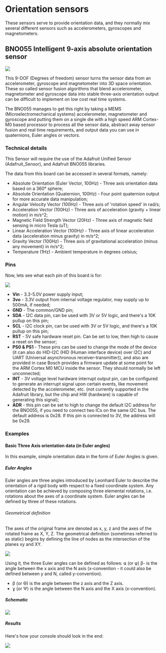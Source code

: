 # Orientation sensors
These sensors serve to provide orientation data, and they normally mix several different sensors such as accelerometers, gyroscopes and magnetometers.

## BNO055 Intelligent 9-axis absolute orientation sensor
![](1.png)

This 9-DOF (Degrees of freedom) sensor turns the sensor data from an accelerometer, gyroscope and magnetometer into 3D space orientation.
These so called sensor fusion algorithms that blend accelerometer, magnetometer and gyroscope data into stable three-axis orientation output can be difficult to implement on low cost real time systems.

The BNO055 manages to get this right by taking a MEMS (Microelectromechanical systems) accelerometer, magnetometer and gyroscope and putting them on a single die with a high speed ARM Cortex-M0 based processor to process all the sensor data, abstract away sensor fusion and real time requirements, and output data you can use in quaternions, Euler angles or vectors.


### Technical details
This Sensor will require the use of the Adafruit Unified Sensor (Adafruit_Sensor), and Adafruit BNO055 libraries.

The data from this board can be accessed in several formats, namely:

* Absolute Orientation (Euler Vector, 100Hz) - Three axis orientation data based on a 360° sphere;
* Absolute Orientation (Quaternion, 100Hz) - Four point quaternion output for more accurate data manipulation;
* Angular Velocity Vector (100Hz) - Three axis of 'rotation speed' in rad/s;
* Acceleration Vector (100Hz) - Three axis of acceleration (gravity + linear motion) in m/s^2;
* Magnetic Field Strength Vector (20Hz) - Three axis of magnetic field sensing in micro Tesla (uT);
* Linear Acceleration Vector (100Hz) - Three axis of linear acceleration data (acceleration minus gravity) in m/s^2;
* Gravity Vector (100Hz) - Three axis of gravitational acceleration (minus any movement) in m/s^2;
* Temperature (1Hz) - Ambient temperature in degrees celsius;

### Pins
Now, lets see what each pin of this board is for:

![](2.png)

* **Vin** - 3.3-5.0V power supply input;
* **3vo** - 3.3V output from internal voltage regulator, may supply up to 500mA, if needed;
* **GND** - The common/GND pin;
* **SDA** - I2C data pin, can be used with 3V or 5V logic, and there's a 10K pullup on this pin;
* **SCL** -  I2C clock pin, can be used with 3V or 5V logic, and there's a 10K pullup on this pin;
* **RST** - 5V safe hardware reset pin. Can be set to low, then high to cause a reset on the sensor;
* **PS0 & PS1** - These pins can be used to change the mode of the device (it can also do HID-I2C (HID (Human interface device) over I2C) and UART (Universal asynchronous receiver-transmitter)), and also are provided in case Bosch provides a firmware update at some point for the ARM Cortex M0 MCU inside the sensor. They should normally be left unconnected;
* **INT** - 3V voltage level hardware interrupt output pin, can be configured to generate an interrupt signal upon certain events, like movement detected by the accelerometer, etc. (not currently supported in the Adafruit library, but the chip and HW (hardware) is capable of generating this signal);
* **ADR** - this pin can be set to high to change the default I2C address for the BNO055, if you need to connect two ICs on the same I2C bus. The default address is 0x28. If this pin is connected to 3V, the address will be 0x29.

### Examples

#### Basic Three Axis orientation data (in Euler angles)
In this example, simple orientation data in the form of Euler Angles is given.

##### Euler Angles
 Euler angles are three angles introduced by Leonhard Euler to describe the orientation of a rigid body with respect to a fixed coordinate system.
 Any orientation can be achieved by composing three elemental rotations, i.e. rotations about the axes of a coordinate system. Euler angles can be defined by three of these rotations.

###### Geometrical definition

 The axes of the original frame are denoted as x, y, z and the axes of the rotated frame as X, Y, Z.
 The geometrical definition (sometimes referred to as static) begins by defining the line of nodes as the intersection of the planes xy and XY.

![](4.png)

Using it, the three Euler angles can be defined as follows:
 ⍺ (or φ) β- is the angle between the x axis and the N axis (x-convention - it could also be defined between y and N, called y-convention).
 * β (or ϴ) is the angle between the z axis and the Z axis.
 * ɣ (or Ψ) is the angle between the N axis and the X axis (x-convention).

##### Schematic

![](3.png)

##### Results
Here's how your console should look in the end:

![](1.gif)
